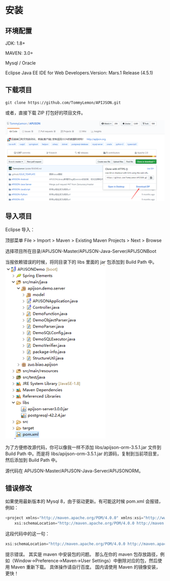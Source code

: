 # 安装

## 环境配置

JDK: 1.8+

MAVEN: 3.0+

Mysql / Oracle

Eclipse Java EE IDE for Web Developers.Version: Mars.1 Release (4.5.1)

## 下载项目

```git
git clone https://github.com/TommyLemon/APIJSON.git
```

或者，直接下载 ZIP 打包好的项目文件。

![install1](../.vuepress/public/assets/install1.png)

## 导入项目

Eclipse 导入：

顶部菜单 File > Import > Maven > Existing Maven Projects > Next > Browse

选择项目所在目录/APIJSON-Master/APIJSON-Java-Server/APIJSONBoot

当报依赖错误的时候，将同目录下的 libs 里面的 jar 包添加到 Build Path 中。
![install2](../.vuepress/public/assets/install2.png)

为了方便修改源代码，你可以像我一样不添加 libs/apijson-orm-3.5.1.jar 文件到 Build Path 中。而是将 libs/apijson-orm-3.5.1.jar 的源码，复制到当前项目里，然后添加到 Build Path 中。

源代码在 APIJSON-Master/APIJSON-Java-Server/APIJSONORM。

## 错误修改

如果使用最新版本的 Mysql 8，由于驱动更新。有可能这时候 pom.xml 会报错，例如：

```java
<project xmlns="http://maven.apache.org/POM/4.0.0" xmlns:xsi="http://www.w3.org/2001/XMLSchema-instance"
	xsi:schemaLocation="http://maven.apache.org/POM/4.0.0 http://maven.apache.org/xsd/maven-4.0.0.xsd">
```

这段代码中的这一句：

```java
xsi:schemaLocation="http://maven.apache.org/POM/4.0.0 http://maven.apache.org/xsd/maven-4.0.0.xsd">
```

提示错误。 其实是 maven 中安装包的问题。 那么在你的 maven 包存放路径，例如（Window->Preference->Maven->User Settings）中删除对应的包，然后使用 Maven 重新下载。
具体操作请自行百度。
国内请使用 Maven 的镜像安装，更快！
